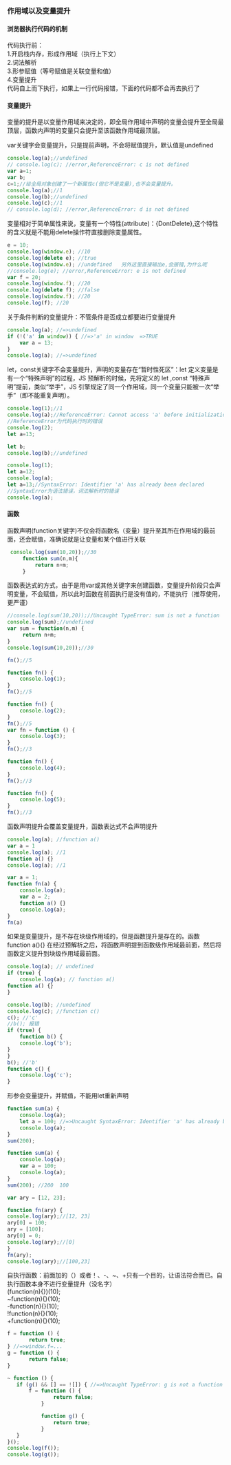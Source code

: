 ### 作用域以及变量提升
#### 浏览器执行代码的机制
代码执行前：  
1.开启栈内存，形成作用域（执行上下文）  
2.词法解析  
3.形参赋值（等号赋值是关联变量和值）  
4.变量提升  
代码自上而下执行，如果上一行代码报错，下面的代码都不会再去执行了

#### 变量提升
变量的提升是以变量作用域来决定的，即全局作用域中声明的变量会提升至全局最顶层，函数内声明的变量只会提升至该函数作用域最顶层。

var关键字会变量提升，只是提前声明，不会将赋值提升，默认值是undefined
```javascript
console.log(a);//undefined
// console.log(c); //error,ReferenceError: c is not defined
var a=1;
var b;
c=1;//给全局对象创建了一个新属性c(但它不是变量),也不会变量提升。
console.log(a);//1
console.log(b);//undefined
console.log(c);//1
// console.log(d); //error,ReferenceError: d is not defined
```

变量相对于简单属性来说，变量有一个特性(attribute)：{DontDelete},这个特性的含义就是不能用delete操作符直接删除变量属性。
```javascript
e = 10;
console.log(window.e); //10 
console.log(delete e); //true
console.log(window.e); //undefined   另外这里直接输出e,会报错,为什么呢
//console.log(e); //error,ReferenceError: e is not defined
var f = 20;
console.log(window.f); //20
console.log(delete f); //false
console.log(window.f); //20
console.log(f); //20
```
关于条件判断的变量提升：不管条件是否成立都要进行变量提升
```javascript
console.log(a); //=>undefined
if (!('a' in window)) { //=>'a' in window  =>TRUE
    var a = 13;
}
console.log(a); //=>undefined       
```

let，const关键字不会变量提升，声明的变量存在“暂时性死区”：let 定义变量是有一个“特殊声明”的过程，JS 预解析的时候，先将定义的 let ,const “特殊声明”提前，类似“举手”，JS 引擎规定了同一个作用域，同一个变量只能被一次“举手”（即不能重复声明）。
```javascript
console.log(1);//1
console.log(a);//ReferenceError: Cannot access 'a' before initialization
//ReferenceError为代码执行时的错误
console.log(2);
let a=13;
```
```javascript
let b;
console.log(b);//undefined
```
```javascript
console.log(1);
let a=12;
console.log(a);
let a=13;//SyntaxError: Identifier 'a' has already been declared
//SyntaxError为语法错误，词法解析时的错误
console.log(a);
```

#### 函数
函数声明(function关键字)不仅会将函数名（变量）提升至其所在作用域的最前面，还会赋值，准确说就是让变量和某个值进行关联
```javascript
 console.log(sum(10,20));//30
     function sum(n,m){
         return n+m;
     }
```
函数表达式的方式，由于是用var或其他关键字来创建函数，变量提升阶段只会声明变量，不会赋值，所以此时函数在前面执行是没有值的，不能执行（推荐使用，更严谨）
```javascript
//console.log(sum(10,20));//Uncaught TypeError: sum is not a function
console.log(sum);//undefined
var sum = function(n,m) {
     return n+m;
}
console.log(sum(10,20));//30
```
```javascript
fn();//5

function fn() {
    console.log(1);
}
fn();//5

function fn() {
    console.log(2);
}
fn();//5
var fn = function () {
    console.log(3);
}
fn();//3

function fn() {
    console.log(4);
}
fn();//3

function fn() {
    console.log(5);
}
fn();//3
```

函数声明提升会覆盖变量提升，函数表达式不会声明提升
```javascript
console.log(a); //function a()  
var a = 1
console.log(a); //1 
function a() {}
console.log(a); //1
```
```javascript
var a = 1;
function fn(a) {
    console.log(a);
    var a = 2;
    function a() {}
    console.log(a);
}
fn(a)
```

如果是变量提升，是不存在块级作用域的，但是函数提升是存在的。函数 function a(){} 在经过预解析之后，将函数声明提到函数级作用域最前面，然后将函数定义提升到块级作用域最前面。
```javascript
console.log(a); // undefined
if (true) {
    console.log(a); // function a()
function a() {}
}
```
```javascript
console.log(b); //undefined
console.log(c); //function c()
c(); //'c'
//b(); 报错
if (true) {
    function b() {
    console.log('b');
}
}
b(); //'b'
function c() {
    console.log('c');
}
```

形参会变量提升，并赋值，不能用let重新声明
```javascript
function sum(a) {
    console.log(a);
    let a = 100; //=>Uncaught SyntaxError: Identifier 'a' has already been declared
    console.log(a);
}
sum(200);
```
```javascript
function sum(a) {
    console.log(a);
    var a = 100; 
    console.log(a);
}
sum(200); //200  100
```
```javascript
var ary = [12, 23];

function fn(ary) {
console.log(ary);//[12, 23]
ary[0] = 100;
ary = [100];
ary[0] = 0;
console.log(ary);//[0]
}
fn(ary);
console.log(ary);//[100,23]
```

自执行函数：前面加的（）或者！、-、~、+只有一个目的，让语法符合而已。自执行函数本身不进行变量提升（没名字）  
(function(n){})(10);  
 ~function(n){}(10);  
 -function(n){}(10);  
 !function(n){}(10);  
 +function(n){}(10);
 ```javascript
f = function () {
        return true;
} //=>window.f=...
g = function () {
        return false;
}

~ function () {
    if (g() && [] == ![]) { //=>Uncaught TypeError: g is not a function
        f = function () {
                return false;
            }

            function g() {
                return true;
            }
    }
}();
console.log(f());
console.log(g());
```